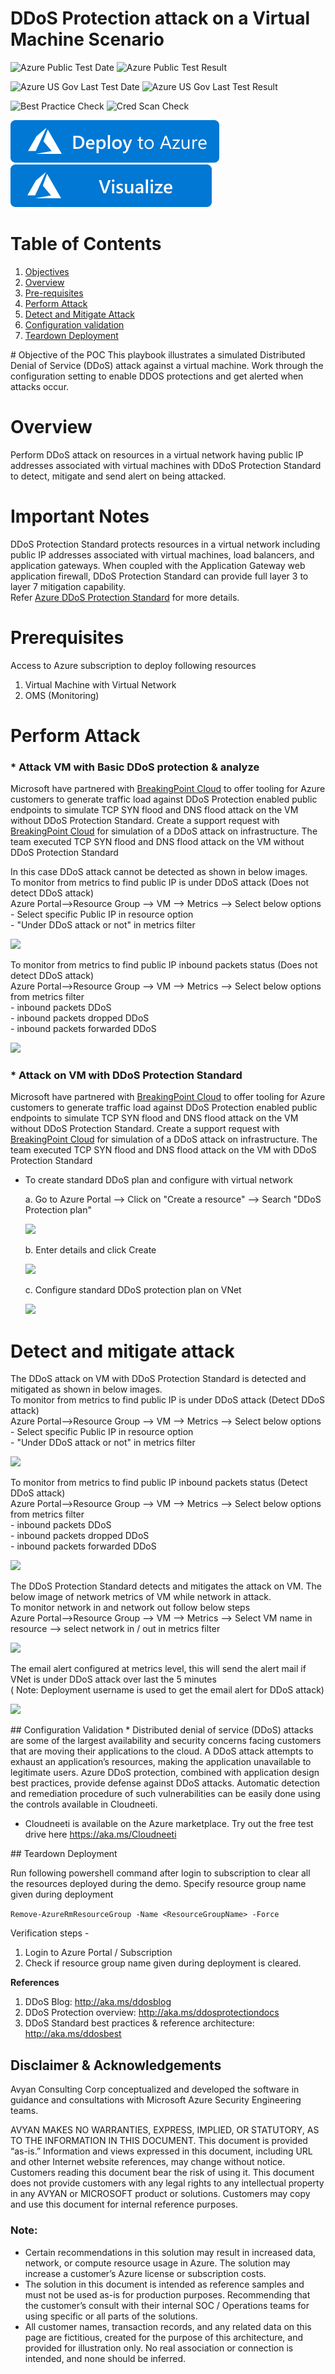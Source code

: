 # DDoS Protection attack on a Virtual Machine Scenario

![Azure Public Test Date](https://azurequickstartsservice.blob.core.windows.net/badges/101-DDoS-Attack-Prevention/PublicLastTestDate.svg)
![Azure Public Test Result](https://azurequickstartsservice.blob.core.windows.net/badges/101-DDoS-Attack-Prevention/PublicDeployment.svg)

![Azure US Gov Last Test Date](https://azurequickstartsservice.blob.core.windows.net/badges/101-DDoS-Attack-Prevention/FairfaxLastTestDate.svg)
![Azure US Gov Last Test Result](https://azurequickstartsservice.blob.core.windows.net/badges/101-DDoS-Attack-Prevention/FairfaxDeployment.svg)

![Best Practice Check](https://azurequickstartsservice.blob.core.windows.net/badges/101-DDoS-Attack-Prevention/BestPracticeResult.svg)
![Cred Scan Check](https://azurequickstartsservice.blob.core.windows.net/badges/101-DDoS-Attack-Prevention/CredScanResult.svg)

[![Deploy To Azure](https://raw.githubusercontent.com/Azure/azure-quickstart-templates/master/1-CONTRIBUTION-GUIDE/images/deploytoazure.svg?sanitize=true)](https://portal.azure.com/#create/Microsoft.Template/uri/https%3A%2F%2Fraw.githubusercontent.com%2FAzure%2Fazure-quickstart-templates%2Fmaster%2F101-DDoS-Attack-Prevention%2Fazuredeploy.json)
[![Visualize](https://raw.githubusercontent.com/Azure/azure-quickstart-templates/master/1-CONTRIBUTION-GUIDE/images/visualizebutton.svg?sanitize=true)](http://armviz.io/#/?load=https%3A%2F%2Fraw.githubusercontent.com%2FAzure%2Fazure-quickstart-templates%2Fmaster%2F101-DDoS-Attack-Prevention%2Fazuredeploy.json)

# Table of Contents

1. [Objectives](#objectives)
2. [Overview](#overview)
3. [Pre-requisites](#prerequisites)
4. [Perform Attack](#attack)
5. [Detect and Mitigate Attack](#detect)
6. [Configuration validation](#config)
7. [Teardown Deployment](#teardown)

<a name="objectives">
# Objective of the POC  
This playbook illustrates a simulated Distributed Denial of Service (DDoS) attack against a virtual machine.  Work through the configuration setting to enable DDOS protections and get alerted when attacks occur.

# Overview

Perform DDoS attack on resources in a virtual network having public IP addresses
associated with virtual machines with DDoS Protection Standard to detect,
mitigate and send alert on being attacked.

<a name="important-notes">

# Important Notes

DDoS Protection Standard protects resources in a virtual network including
public IP addresses associated with virtual machines, load balancers, and
application gateways. When coupled with the Application Gateway web application
firewall, DDoS Protection Standard can provide full layer 3 to layer 7
mitigation capability.  
Refer
[Azure DDoS Protection Standard](https://docs.microsoft.com/en-us/azure/virtual-network/ddos-protection-overview)
for more details.

<a name="prerequisites">

# Prerequisites

Access to Azure subscription to deploy following resources

1.  Virtual Machine with Virtual Network
2.  OMS (Monitoring)

<a name="attack">

# Perform Attack

### \* Attack VM with Basic DDoS protection & analyze <br />

Microsoft have partnered with
[BreakingPoint Cloud](https://www.ixiacom.com/products/breakingpoint-cloud) to
offer tooling for Azure customers to generate traffic load against DDoS
Protection enabled public endpoints to simulate TCP SYN flood and DNS flood
attack on the VM without DDoS Protection Standard. Create a support request with
[BreakingPoint Cloud](https://www.ixiacom.com/products/breakingpoint-cloud) for
simulation of a DDoS attack on infrastructure. The team executed TCP SYN flood
and DNS flood attack on the VM without DDoS Protection Standard <br />

In this case DDoS attack cannot be detected as shown in below images. <br /> To
monitor from metrics to find public IP is under DDoS attack (Does not detect
DDoS attack) <br /> Azure Portal-->Resource Group --> VM --> Metrics --> Select
below options <br /> - Select specific Public IP in resource option <br /> -
"Under DDoS attack or not" in metrics filter <br />

![](images/without-ddos-protection-under-attack.png)

To monitor from metrics to find public IP inbound packets status (Does not
detect DDoS attack) <br /> Azure Portal-->Resource Group --> VM --> Metrics -->
Select below options from metrics filter <br /> - inbound packets DDoS <br /> -
inbound packets dropped DDoS <br /> - inbound packets forwarded DDoS <br />

![](images/without-ddos-protection-inbound.png)

### \* Attack on VM with DDoS Protection Standard <br />

Microsoft have partnered with
[BreakingPoint Cloud](https://www.ixiacom.com/products/breakingpoint-cloud) to
offer tooling for Azure customers to generate traffic load against DDoS
Protection enabled public endpoints to simulate TCP SYN flood and DNS flood
attack on the VM without DDoS Protection Standard. Create a support request with
[BreakingPoint Cloud](https://www.ixiacom.com/products/breakingpoint-cloud) for
simulation of a DDoS attack on infrastructure. The team executed TCP SYN flood
and DNS flood attack on the VM with DDoS Protection Standard <br />

- To create standard DDoS plan and configure with virtual network <br />

  a. Go to Azure Portal --> Click on "Create a resource" --> Search "DDoS
  Protection plan"

  ![](images/ddos-standard-plan-1.png)

  b. Enter details and click Create

  ![](images/ddos-standard-plan-2.png)

  c. Configure standard DDoS protection plan on VNet

  ![](images/select-standard-ddos-on-vnet.png)

<a name="detect">

# Detect and mitigate attack

The DDoS attack on VM with DDoS Protection Standard is detected and mitigated as
shown in below images. <br /> To monitor from metrics to find public IP is under
DDoS attack (Detect DDoS attack) <br /> Azure Portal-->Resource Group --> VM -->
Metrics --> Select below options <br /> - Select specific Public IP in resource
option <br /> - "Under DDoS attack or not" in metrics filter <br />

![](images/monitoring-public-IP-under-DDoS-attack.png)

To monitor from metrics to find public IP inbound packets status (Detect DDoS
attack) <br /> Azure Portal-->Resource Group --> VM --> Metrics --> Select below
options from metrics filter <br /> - inbound packets DDoS <br /> - inbound
packets dropped DDoS <br /> - inbound packets forwarded DDoS <br />

![](images/monitoring-inbound-packets-DDoS.png)

The DDoS Protection Standard detects and mitigates the attack on VM. The below
image of network metrics of VM while network in attack. <br /> To monitor
network in and network out follow below steps <br /> Azure Portal-->Resource
Group --> VM --> Metrics --> Select VM name in resource --> select network in /
out in metrics filter

![](images/monitoring-network-in-out.png)

The email alert configured at metrics level, this will send the alert mail if
VNet is under DDoS attack over last the 5 minutes <br /> ( Note: Deployment
username is used to get the email alert for DDoS attack)

![](images/ddoS-attack-mail-alert.png)

<a name="config">
## Configuration Validation
* Distributed denial of service (DDoS) attacks are some of the largest availability and security concerns facing customers that are moving their applications to the cloud. A DDoS attack attempts to exhaust an application’s resources, making the application unavailable to legitimate users. Azure DDoS protection, combined with application design best practices, provide defense against DDoS attacks. Automatic detection and remediation procedure of such vulnerabilities can be easily done using the controls available in Cloudneeti.

- Cloudneeti is available on the Azure marketplace. Try out the free test drive
  here https://aka.ms/Cloudneeti

<a name="teardown">
## Teardown Deployment

Run following powershell command after login to subscription to clear all the
resources deployed during the demo. Specify resource group name given during
deployment

`Remove-AzureRmResourceGroup -Name <ResourceGroupName> -Force`

Verification steps -

1. Login to Azure Portal / Subscription
2. Check if resource group name given during deployment is cleared.
<p/>

**References**

1. DDoS Blog: http://aka.ms/ddosblog
2. DDoS Protection overview: http://aka.ms/ddosprotectiondocs
3. DDoS Standard best practices & reference architecture: http://aka.ms/ddosbest

## Disclaimer & Acknowledgements

Avyan Consulting Corp conceptualized and developed the software in guidance and
consultations with Microsoft Azure Security Engineering teams.

AVYAN MAKES NO WARRANTIES, EXPRESS, IMPLIED, OR STATUTORY, AS TO THE INFORMATION
IN THIS DOCUMENT. This document is provided “as-is.” Information and views
expressed in this document, including URL and other Internet website references,
may change without notice. Customers reading this document bear the risk of
using it. This document does not provide customers with any legal rights to any
intellectual property in any AVYAN or MICROSOFT product or solutions. Customers
may copy and use this document for internal reference purposes.

### Note:

- Certain recommendations in this solution may result in increased data,
  network, or compute resource usage in Azure. The solution may increase a
  customer’s Azure license or subscription costs.
- The solution in this document is intended as reference samples and must not be
  used as-is for production purposes. Recommending that the customer’s consult
  with their internal SOC / Operations teams for using specific or all parts of
  the solutions.
- All customer names, transaction records, and any related data on this page are
  fictitious, created for the purpose of this architecture, and provided for
  illustration only. No real association or connection is intended, and none
  should be inferred.
